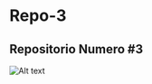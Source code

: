 # Repo-3

## Repositorio Numero #3



![Alt text](https://github.com/BarbatosRE/Repo-3/blob/master/agit.png?raw=true "chula y coffy")
